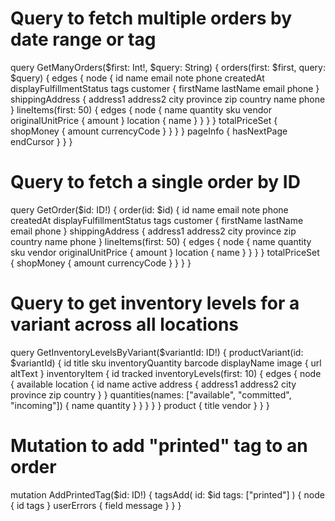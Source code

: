 # Query to fetch multiple orders by date range or tag
query GetManyOrders($first: Int!, $query: String) {
  orders(first: $first, query: $query) {
    edges {
      node {
        id
        name
        email
        note
        phone
        createdAt
        displayFulfillmentStatus
        tags
        customer {
          firstName
          lastName
          email
          phone
        }
        shippingAddress {
          address1
          address2
          city
          province
          zip
          country
          name
          phone
        }
        lineItems(first: 50) {
          edges {
            node {
              name
              quantity
              sku
              vendor
              originalUnitPrice {
                amount
              }
              location {
                name
              }
            }
          }
        }
        totalPriceSet {
          shopMoney {
            amount
            currencyCode
          }
        }
      }
    }
    pageInfo {
      hasNextPage
      endCursor
    }
  }
}

# Query to fetch a single order by ID
query GetOrder($id: ID!) {
  order(id: $id) {
    id
    name
    email
    note
    phone
    createdAt
    displayFulfillmentStatus
    tags
    customer {
      firstName
      lastName
      email
      phone
    }
    shippingAddress {
      address1
      address2
      city
      province
      zip
      country
      name
      phone
    }
    lineItems(first: 50) {
      edges {
        node {
          name
          quantity
          sku
          vendor
          originalUnitPrice {
            amount
          }
          location {
            name
          }
        }
      }
    }
    totalPriceSet {
      shopMoney {
        amount
        currencyCode
      }
    }
  }
}

# Query to get inventory levels for a variant across all locations
query GetInventoryLevelsByVariant($variantId: ID!) {
  productVariant(id: $variantId) {
    id
    title
    sku
    inventoryQuantity
    barcode
    displayName
    image {
      url
      altText
    }
    inventoryItem {
      id
      tracked
      inventoryLevels(first: 10) {
        edges {
          node {
            available
            location {
              id
              name
              active
              address {
                address1
                address2
                city
                province
                zip
                country
              }
            }
            quantities(names: ["available", "committed", "incoming"]) {
              name
              quantity
            }
          }
        }
      }
    }
    product {
      title
      vendor
    }
  }
}

# Mutation to add "printed" tag to an order
mutation AddPrintedTag($id: ID!) {
  tagsAdd(
    id: $id
    tags: ["printed"]
  ) {
    node {
      id
      tags
    }
    userErrors {
      field
      message
    }
  }
}
